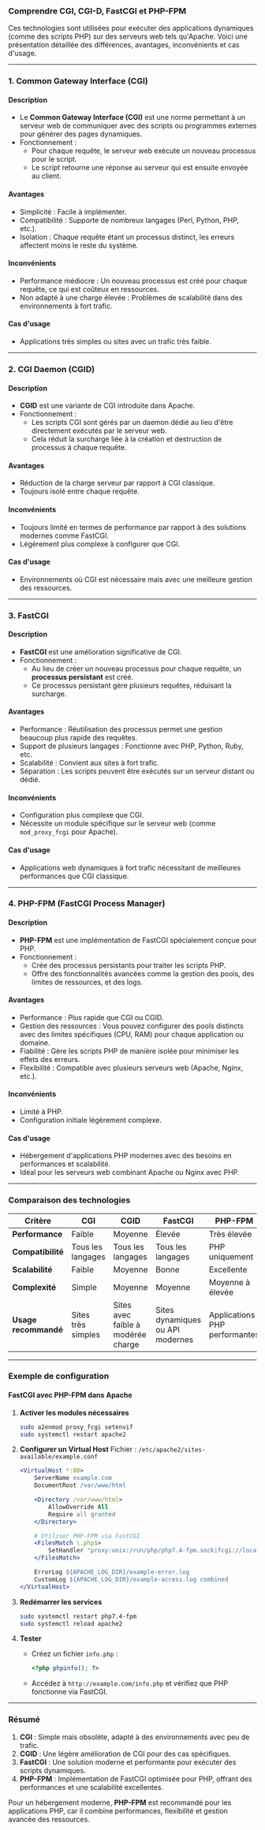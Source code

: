 ### **Comprendre CGI, CGI-D, FastCGI et PHP-FPM**

Ces technologies sont utilisées pour exécuter des applications dynamiques (comme des scripts PHP) sur des serveurs web tels qu'Apache. Voici une présentation détaillée des différences, avantages, inconvénients et cas d'usage.

---

### **1. Common Gateway Interface (CGI)**

#### **Description**
- Le **Common Gateway Interface (CGI)** est une norme permettant à un serveur web de communiquer avec des scripts ou programmes externes pour générer des pages dynamiques.
- Fonctionnement :
  - Pour chaque requête, le serveur web exécute un nouveau processus pour le script.
  - Le script retourne une réponse au serveur qui est ensuite envoyée au client.

#### **Avantages**
- Simplicité : Facile à implémenter.
- Compatibilité : Supporte de nombreux langages (Perl, Python, PHP, etc.).
- Isolation : Chaque requête étant un processus distinct, les erreurs affectent moins le reste du système.

#### **Inconvénients**
- Performance médiocre : Un nouveau processus est créé pour chaque requête, ce qui est coûteux en ressources.
- Non adapté à une charge élevée : Problèmes de scalabilité dans des environnements à fort trafic.

#### **Cas d'usage**
- Applications très simples ou sites avec un trafic très faible.

---

### **2. CGI Daemon (CGID)**

#### **Description**
- **CGID** est une variante de CGI introduite dans Apache.
- Fonctionnement :
  - Les scripts CGI sont gérés par un daemon dédié au lieu d'être directement exécutés par le serveur web.
  - Cela réduit la surcharge liée à la création et destruction de processus à chaque requête.

#### **Avantages**
- Réduction de la charge serveur par rapport à CGI classique.
- Toujours isolé entre chaque requête.

#### **Inconvénients**
- Toujours limité en termes de performance par rapport à des solutions modernes comme FastCGI.
- Légèrement plus complexe à configurer que CGI.

#### **Cas d'usage**
- Environnements où CGI est nécessaire mais avec une meilleure gestion des ressources.

---

### **3. FastCGI**

#### **Description**
- **FastCGI** est une amélioration significative de CGI.
- Fonctionnement :
  - Au lieu de créer un nouveau processus pour chaque requête, un **processus persistant** est créé.
  - Ce processus persistant gère plusieurs requêtes, réduisant la surcharge.

#### **Avantages**
- Performance : Réutilisation des processus permet une gestion beaucoup plus rapide des requêtes.
- Support de plusieurs langages : Fonctionne avec PHP, Python, Ruby, etc.
- Scalabilité : Convient aux sites à fort trafic.
- Séparation : Les scripts peuvent être exécutés sur un serveur distant ou dédié.

#### **Inconvénients**
- Configuration plus complexe que CGI.
- Nécessite un module spécifique sur le serveur web (comme `mod_proxy_fcgi` pour Apache).

#### **Cas d'usage**
- Applications web dynamiques à fort trafic nécessitant de meilleures performances que CGI classique.

---

### **4. PHP-FPM (FastCGI Process Manager)**

#### **Description**
- **PHP-FPM** est une implémentation de FastCGI spécialement conçue pour PHP.
- Fonctionnement :
  - Crée des processus persistants pour traiter les scripts PHP.
  - Offre des fonctionnalités avancées comme la gestion des pools, des limites de ressources, et des logs.

#### **Avantages**
- Performance : Plus rapide que CGI ou CGID.
- Gestion des ressources : Vous pouvez configurer des pools distincts avec des limites spécifiques (CPU, RAM) pour chaque application ou domaine.
- Fiabilité : Gère les scripts PHP de manière isolée pour minimiser les effets des erreurs.
- Flexibilité : Compatible avec plusieurs serveurs web (Apache, Nginx, etc.).

#### **Inconvénients**
- Limité à PHP.
- Configuration initiale légèrement complexe.

#### **Cas d'usage**
- Hébergement d'applications PHP modernes avec des besoins en performances et scalabilité.
- Idéal pour les serveurs web combinant Apache ou Nginx avec PHP.

---

### **Comparaison des technologies**

| **Critère**          | **CGI**           | **CGID**         | **FastCGI**      | **PHP-FPM**       |
|-----------------------|-------------------|------------------|------------------|-------------------|
| **Performance**      | Faible            | Moyenne          | Élevée           | Très élevée       |
| **Compatibilité**     | Tous les langages | Tous les langages| Tous les langages| PHP uniquement    |
| **Scalabilité**       | Faible            | Moyenne          | Bonne            | Excellente        |
| **Complexité**        | Simple            | Moyenne          | Moyenne          | Moyenne à élevée  |
| **Usage recommandé** | Sites très simples| Sites avec faible à modérée charge| Sites dynamiques ou API modernes | Applications PHP performantes |

---

### **Exemple de configuration**

#### **FastCGI avec PHP-FPM dans Apache**

1. **Activer les modules nécessaires**
   ```bash
   sudo a2enmod proxy_fcgi setenvif
   sudo systemctl restart apache2
   ```

2. **Configurer un Virtual Host**
   Fichier : `/etc/apache2/sites-available/example.conf`
   ```apache
   <VirtualHost *:80>
       ServerName example.com
       DocumentRoot /var/www/html

       <Directory /var/www/html>
           AllowOverride All
           Require all granted
       </Directory>

       # Utiliser PHP-FPM via FastCGI
       <FilesMatch \.php$>
           SetHandler "proxy:unix:/run/php/php7.4-fpm.sock|fcgi://localhost"
       </FilesMatch>

       ErrorLog ${APACHE_LOG_DIR}/example-error.log
       CustomLog ${APACHE_LOG_DIR}/example-access.log combined
   </VirtualHost>
   ```

3. **Redémarrer les services**
   ```bash
   sudo systemctl restart php7.4-fpm
   sudo systemctl reload apache2
   ```

4. **Tester**
   - Créez un fichier `info.php` :
     ```php
     <?php phpinfo(); ?>
     ```
   - Accédez à `http://example.com/info.php` et vérifiez que PHP fonctionne via FastCGI.

---

### **Résumé**

1. **CGI** : Simple mais obsolète, adapté à des environnements avec peu de trafic.
2. **CGID** : Une légère amélioration de CGI pour des cas spécifiques.
3. **FastCGI** : Une solution moderne et performante pour exécuter des scripts dynamiques.
4. **PHP-FPM** : Implémentation de FastCGI optimisée pour PHP, offrant des performances et une scalabilité excellentes.

Pour un hébergement moderne, **PHP-FPM** est recommandé pour les applications PHP, car il combine performances, flexibilité et gestion avancée des ressources.
